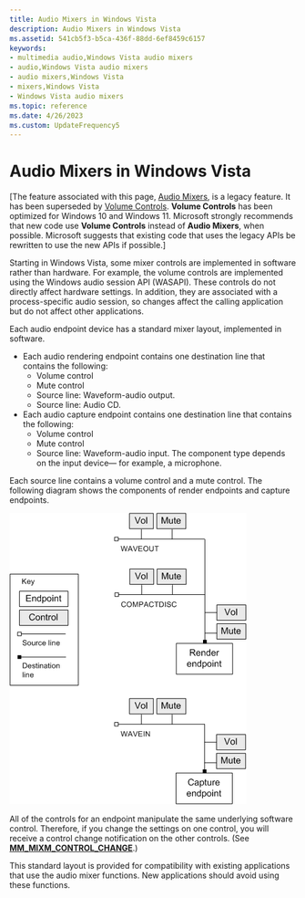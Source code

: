 ```yaml
---
title: Audio Mixers in Windows Vista
description: Audio Mixers in Windows Vista
ms.assetid: 541cb5f3-b5ca-436f-88dd-6ef8459c6157
keywords:
- multimedia audio,Windows Vista audio mixers
- audio,Windows Vista audio mixers
- audio mixers,Windows Vista
- mixers,Windows Vista
- Windows Vista audio mixers
ms.topic: reference
ms.date: 4/26/2023
ms.custom: UpdateFrequency5
---
```


# Audio Mixers in Windows Vista

\[The feature associated with this page, [Audio Mixers](/windows/win32/multimedia/audio-mixers), is a legacy feature. It has been superseded by [Volume Controls](/windows/win32/coreaudio/volume-controls). **Volume Controls** has been optimized for Windows 10 and Windows 11. Microsoft strongly recommends that new code use **Volume Controls** instead of **Audio Mixers**, when possible. Microsoft suggests that existing code that uses the legacy APIs be rewritten to use the new APIs if possible.\]

Starting in Windows Vista, some mixer controls are implemented in software rather than hardware. For example, the volume controls are implemented using the Windows audio session API (WASAPI). These controls do not directly affect hardware settings. In addition, they are associated with a process-specific audio session, so changes affect the calling application but do not affect other applications.

Each audio endpoint device has a standard mixer layout, implemented in software.

-   Each audio rendering endpoint contains one destination line that contains the following:
    -   Volume control
    -   Mute control
    -   Source line: Waveform-audio output.
    -   Source line: Audio CD.
-   Each audio capture endpoint contains one destination line that contains the following:
    -   Volume control
    -   Mute control
    -   Source line: Waveform-audio input. The component type depends on the input device— for example, a microphone.

Each source line contains a volume control and a mute control. The following diagram shows the components of render endpoints and capture endpoints.

![default mixer layouts](images/mixer1.gif)

All of the controls for an endpoint manipulate the same underlying software control. Therefore, if you change the settings on one control, you will receive a control change notification on the other controls. (See [**MM\_MIXM\_CONTROL\_CHANGE**](mm-mixm-control-change.md).)

This standard layout is provided for compatibility with existing applications that use the audio mixer functions. New applications should avoid using these functions.

 

 





